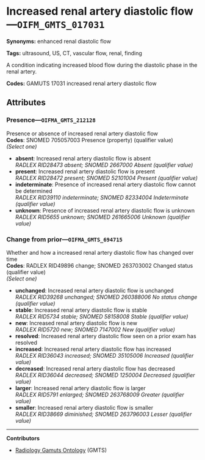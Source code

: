 # Increased renal artery diastolic flow—`OIFM_GMTS_017031`

**Synonyms:** enhanced renal diastolic flow

**Tags:** ultrasound, US, CT, vascular flow, renal, finding

A condition indicating increased blood flow during the diastolic phase in the renal artery.

**Codes:** GAMUTS 17031 increased renal artery diastolic flow

## Attributes

### Presence—`OIFMA_GMTS_212128`

Presence or absence of increased renal artery diastolic flow  
**Codes**: SNOMED 705057003 Presence (property) (qualifier value)  
*(Select one)*

- **absent**: Increased renal artery diastolic flow is absent  
_RADLEX RID28473 absent; SNOMED 2667000 Absent (qualifier value)_
- **present**: Increased renal artery diastolic flow is present  
_RADLEX RID28472 present; SNOMED 52101004 Present (qualifier value)_
- **indeterminate**: Presence of increased renal artery diastolic flow cannot be determined  
_RADLEX RID39110 indeterminate; SNOMED 82334004 Indeterminate (qualifier value)_
- **unknown**: Presence of increased renal artery diastolic flow is unknown  
_RADLEX RID5655 unknown; SNOMED 261665006 Unknown (qualifier value)_

### Change from prior—`OIFMA_GMTS_694715`

Whether and how a increased renal artery diastolic flow has changed over time  
**Codes**: RADLEX RID49896 change; SNOMED 263703002 Changed status (qualifier value)  
*(Select one)*

- **unchanged**: Increased renal artery diastolic flow is unchanged  
_RADLEX RID39268 unchanged; SNOMED 260388006 No status change (qualifier value)_
- **stable**: Increased renal artery diastolic flow is stable  
_RADLEX RID5734 stable; SNOMED 58158008 Stable (qualifier value)_
- **new**: Increased renal artery diastolic flow is new  
_RADLEX RID5720 new; SNOMED 7147002 New (qualifier value)_
- **resolved**: Increased renal artery diastolic flow seen on a prior exam has resolved  
- **increased**: Increased renal artery diastolic flow has increased  
_RADLEX RID36043 increased; SNOMED 35105006 Increased (qualifier value)_
- **decreased**: Increased renal artery diastolic flow has decreased  
_RADLEX RID36044 decreased; SNOMED 1250004 Decreased (qualifier value)_
- **larger**: Increased renal artery diastolic flow is larger  
_RADLEX RID5791 enlarged; SNOMED 263768009 Greater (qualifier value)_
- **smaller**: Increased renal artery diastolic flow is smaller  
_RADLEX RID38669 diminished; SNOMED 263796003 Lesser (qualifier value)_

---

**Contributors**

- [Radiology Gamuts Ontology](https://gamuts.net/) (GMTS)